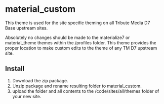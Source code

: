 # material_custom
This theme is used for the site specific theming on all Tribute Media D7 Base upstream sites.

Absolutely no changes should be made to the materialize7 or material_theme themes within the /profiles folder. This theme provides the proper location to make custom edits to the theme of any TM D7 upstream site.

## Install

1. Download the zip package.
2. Unzip package and rename resulting folder to material_custom.
3. upload the folder and all contents to the /code/sites/all/themes folder of your new site.
